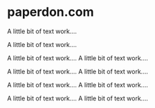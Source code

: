 # paperdon.com

A little bit of text work....

A little bit of text work....

A little bit of text work.... A little bit of text work....

A little bit of text work.... A little bit of text work....

A little bit of text work.... A little bit of text work....

A little bit of text work.... A little bit of text work....
